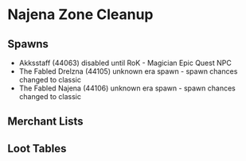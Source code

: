 # Najena Zone Cleanup

## Spawns

* Akksstaff (44063) disabled until RoK - Magician Epic Quest NPC
* The Fabled Drelzna (44105) unknown era spawn - spawn chances changed to classic
* The Fabled Najena (44106) unknown era spawn - spawn chances changed to classic

## Merchant Lists

## Loot Tables


